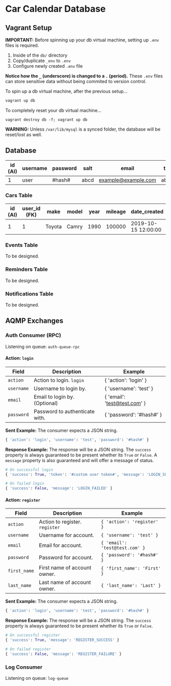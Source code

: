 # Car Calendar Database

## Vagrant Setup
**IMPORTANT:** Before spinning up your db virtual machine, setting up `.env` files
is required.

1. Inside of the `db/` directory
2. Copy/duplicate `_env` to `.env`
3. Configure newly created `.env` file

**Notice how the `_` (underscore) is changed to a `.` (period).**
These `.env` files can store sensitive data without being commited to version
control.

To spin up a db virtual machine, after the previous setup...
```bash
vagrant up db
```

To completely reset your db virtual machine...
```
vagrant destroy db -f; vagrant up db
```
**WARNING:** Unless `/var/lib/mysql` is a synced folder, the database will be
reset/lost as well.

## Database
| id (AI) | username | password | salt | email               | token  |
| --      | --       | --       | --   | --                  | --     |
| 1       | user     | #hash#   | abcd | example@example.com | abc123 |

### Cars Table
| id (AI) | user_id (FK) | make   | model | year | mileage | date_created        |
| --      | --           | --     | --    | --   | --      | --                  |
| 1       | 1            | Toyota | Camry | 1990 | 100000  | 2019-10-15 12:00:00 |

### Events Table
To be designed.

### Reminders Table
To be designed.

### Notifications Table
To be designed.

## AQMP Exchanges

### Auth Consumer (RPC)

Listening on queue: `auth-queue-rpc`

#### Action: `login`
| Field | Description | Example |
| ---   | ---         | --- |
| `action` | Action to login. `login` | { 'action': 'login' } |
| `username` | Username to login by. | { 'username': 'test' } |
| `email` | Email to login by. (Optional) | { 'email': 'test@test.com' } |
| `password` | Password to authenticate with. | { 'password': '#hash#' } |

**Sent Example:**
The consumer expects a JSON string.
```python
{ 'action': 'login', 'username': 'test', 'password': '#hash#' }
```

**Response Example:**
The response will be a JSON string. The `success` property is always guaranteed
to be present whether its `True` or `False`. A `message` property is also
guaranteed and will offer a message of status.
```python
# On successful login
{ 'success': True, 'token': '#custom user token#', 'message': 'LOGIN_SUCCESS' }

# On failed login
{ 'success': False, 'message': 'LOGIN_FAILED' }
```

#### Action: `register`
| Field | Description | Example |
| ---   | ---         | --- |
| `action` | Action to register. `register` | `{ 'action': 'register' }` |
| `username` | Username for account. | `{ 'username': 'test' }` |
| `email` | Email for account. | `{ 'email': 'test@test.com' }` |
| `password` | Password for account. | `{ 'password': '#hash#' }` |
| `first_name` | First name of account owner. | `{ 'first_name': 'First' }` |
| `last_name` | Last name of account owner. | `{ 'last_name': 'Last' }` |

**Sent Example:**
The consumer expects a JSON string.
```python
{ 'action': 'login', 'username': 'test', 'password': '#hash#' }
```

**Response Example:**
The response will be a JSON string. The `success` property is always guaranteed
to be present whether its `True` or `False`.
```python
# On successful register
{ 'success': True, 'message': 'REGISTER_SUCCESS' }

# On failed register
{ 'success': False, 'message': 'REGISTER_FAILURE' }
```

### Log Consumer

Listening on queue: `log-queue`

